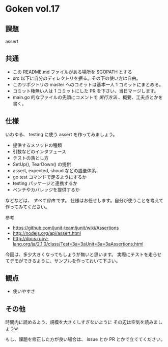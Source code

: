 # Goken vol.17

## 課題

assert


## 共通

- この README.md ファイルがある場所を $GOPATH とする
- src 以下に自分のディレクトリを掘る。その下の使い方は自由。
- このリポジトリの master へのコミットは基本一人 1 コミットにまとめる。
- コミット権無い人は 1 コミットにした PR を下さい、当日マージします。
- main.go 的なファイルの先頭にコメントで *実行方法* 、概要、工夫点とかを書く。


## 仕様

いわゆる、 testing に使う assert を作ってみましょう。

- 提供するメソッドの種類
- 引数などのインタフェース
- テストの落とし方
- SetUp(), TearDown() の提供
- assert, expected, shoud などの語彙体系
- go test コマンドで走るようにするか
- testing パッケージと連携するか
- ベンチやカバレッジを提供するか

などなどは、 *すべて自由* です。
仕様はお任せします。自分が使うことを考えて作ってみてください。


参考
- https://github.com/junit-team/junit/wiki/Assertions
- http://nodejs.org/api/assert.html
- http://docs.ruby-lang.org/ja/2.1.0/class/Test=3a=3aUnit=3a=3aAssertions.html


今回は、多少大きくなってもしょうが無いと思います。
実際にテストを走らせてデモができるように、サンプルを作っておいて下さい。


## 観点

- 使いやすさ


## その他

時間内に読めるよう、規模を大きくしすぎないように
その辺は空気を読みましょうw

もし、課題を修正した方が良い場合は、 issue とか PR とかで立ててください。
